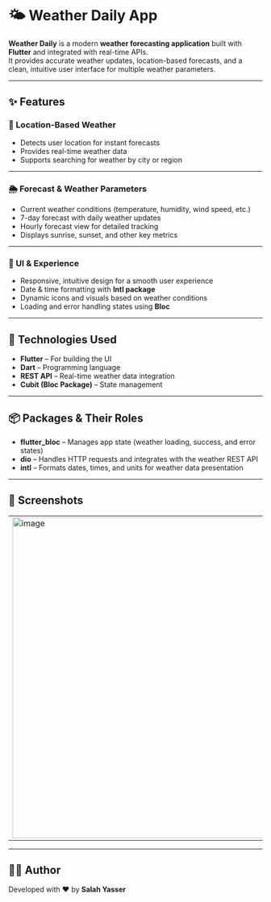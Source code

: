 # 🌤️ Weather Daily App

**Weather Daily** is a modern **weather forecasting application** built with **Flutter** and integrated with real-time APIs.  
It provides accurate weather updates, location-based forecasts, and a clean, intuitive user interface for multiple weather parameters.

---

## ✨ Features

### 📍 Location-Based Weather
- Detects user location for instant forecasts
- Provides real-time weather data
- Supports searching for weather by city or region

---

### 🌦️ Forecast & Weather Parameters
- Current weather conditions (temperature, humidity, wind speed, etc.)
- 7-day forecast with daily weather updates
- Hourly forecast view for detailed tracking
- Displays sunrise, sunset, and other key metrics

---

### 🎨 UI & Experience
- Responsive, intuitive design for a smooth user experience
- Date & time formatting with **Intl package**
- Dynamic icons and visuals based on weather conditions
- Loading and error handling states using **Bloc**

---

## 🚀 Technologies Used

- **Flutter** – For building the UI  
- **Dart** – Programming language  
- **REST API** – Real-time weather data integration  
- **Cubit (Bloc Package)** – State management  

---

## 📦 Packages & Their Roles

- **flutter_bloc** – Manages app state (weather loading, success, and error states)  
- **dio** – Handles HTTP requests and integrates with the weather REST API  
- **intl** – Formats dates, times, and units for weather data presentation  

---

## 📸 Screenshots

<table> 
  
<tr>

  <td>
    <img width="500" height="637" alt="image" src="https://github.com/user-attachments/assets/d86be0da-3602-4694-8348-609a833570b8" />
  </td>
  
  
  <td> 
    <img width="500" height="637" alt="image" src="https://github.com/user-attachments/assets/0b7886c6-2ba4-4adc-9f74-e4765cd55bd8" />
  </td>


</tr>


</table>


---

## 👨‍💻 Author
Developed with ❤️ by **Salah Yasser**

